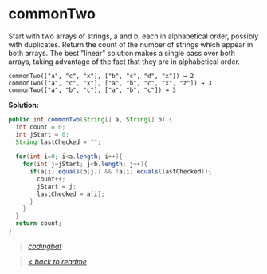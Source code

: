 # commonTwo

Start with two arrays of strings, a and b, each in alphabetical order, possibly with duplicates. Return the count of the number of strings which appear in both arrays. The best "linear" solution makes a single pass over both arrays, taking advantage of the fact that they are in alphabetical order.

```
commonTwo(["a", "c", "x"], ["b", "c", "d", "x"]) → 2
commonTwo(["a", "c", "x"], ["a", "b", "c", "x", "z"]) → 3
commonTwo(["a", "b", "c"], ["a", "b", "c"]) → 3
```

**Solution:**

```java
public int commonTwo(String[] a, String[] b) {
  int count = 0;
  int jStart = 0;
  String lastChecked = "";
  
  for(int i=0; i<a.length; i++){
    for(int j=jStart; j<b.length; j++){
      if(a[i].equals(b[j]) && !a[i].equals(lastChecked)){
        count++;
        jStart = j;
        lastChecked = a[i];
      }
    }
  }
  return count;
}
```

> _[codingbat](https://codingbat.com/prob/p100369)_

> [< _back to readme_](FINDREPLACEREADME)